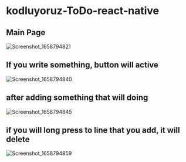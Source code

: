 # kodluyoruz-ToDo-react-native
## Main Page
![Screenshot_1658794821](https://user-images.githubusercontent.com/45782857/180896712-54762088-113b-46da-8e10-38902437fe54.png)

## If you write something, button will active
![Screenshot_1658794840](https://user-images.githubusercontent.com/45782857/180896714-06411390-3878-4279-af65-bda57ef9a8da.png)

## after adding something that will doing
![Screenshot_1658794845](https://user-images.githubusercontent.com/45782857/180896715-b24498f8-73b4-4be2-902c-391bf5ea7d59.png)

## if you will long press to line that you add, it will delete 
![Screenshot_1658794859](https://user-images.githubusercontent.com/45782857/180896718-7f65fbcb-f466-4146-953c-48171c01db8d.png)
